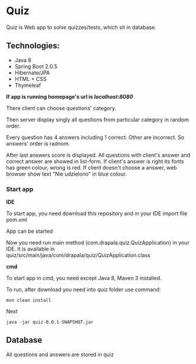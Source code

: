 # Quiz
Quiz is Web app to solve quizzes/tests, which sit in database. 

## Technologies:
* Java 8
* Spring Boot 2.0.5
* Hibernate/JPA
* HTML + CSS
* Thymeleaf

**If app is running homepage's url is *localhost:8080***

There client can choose questions' category.

Then server display singly all questions from particular category in random order.

Every question has 4 answers including 1 correct. Other are incorrect. So answers' order is radnom.

After last answers score is displayed. All questions with client's answer and correct answer are showed in list-form. If client's answer is right its fonts has green colour, wrong is red. If client doesn't choose a answer, web browser show text "Nie udzielono" in blue colour.

### Start app

**IDE**

To start app, you need download this repository and in your IDE import file pom.xml 

App can be started

Now you need run main method (com.drapala.quiz.QuizApplication) in your IDE. It is available in quiz/src/main/java/com/drapala/quiz/QuizApplication.class

**cmd**

To start app in cmd, you need except Java 8, Maven 3 installed.

To run, after download you need into quiz folder use command:

```
mvn clean install
```

Next
```
java -jar quiz-0.0.1-SNAPSHOT.jar
```

## Database

All questions and answers are stored in quiz


